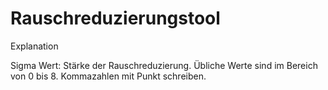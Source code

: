 # Rauschreduzierungstool

Explanation 

Sigma Wert:
Stärke der Rauschreduzierung. Übliche Werte sind im Bereich von 0 bis 8. Kommazahlen mit Punkt schreiben.
